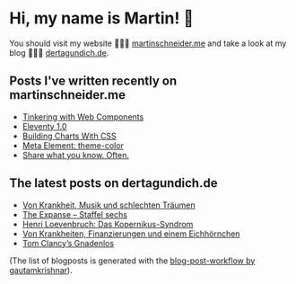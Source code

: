# Hi, my name is Martin! 👋 
You should visit my website 👨🏼‍💻  [martinschneider.me](https://martinschneider.me) and take a look at my blog 🤷🏼‍♂️ [dertagundich.de](https://www.dertagundich.de).

## Posts I've written recently on martinschneider.me
<!-- MSME-POST-LIST:START -->
- [Tinkering with Web Components](https://martinschneider.me/articles/tinkering-with-web-components/)
- [Eleventy 1.0](https://martinschneider.me/articles/eleventy-1-0/)
- [Building Charts With CSS](https://martinschneider.me/articles/building-charts-with-css/)
- [Meta Element: theme-color](https://martinschneider.me/articles/meta-element-theme-color/)
- [Share what you know. Often.](https://martinschneider.me/articles/share-what-you-know-often/)
<!-- MSME-POST-LIST:END -->

## The latest posts on dertagundich.de
<!-- DTUI-POST-LIST:START -->
- [Von Krankheit, Musik und schlechten Träumen](https://www.dertagundich.de/2022/01/30/von-krankheit-musik-und-schlechten-traeumen/)
- [The Expanse – Staffel sechs](https://www.dertagundich.de/2022/01/26/the-expanse-staffel-sechs/)
- [Henri Loevenbruch: Das Kopernikus-Syndrom](https://www.dertagundich.de/2022/01/24/henri-loevenbruch-das-kopernikus-syndrom/)
- [Von Krankheiten, Finanzierungen und einem Eichhörnchen](https://www.dertagundich.de/2022/01/23/von-krankheiten-finanzierungen-und-einem-eichhoernchen/)
- [Tom Clancy’s Gnadenlos](https://www.dertagundich.de/2022/01/21/tom-clancys-gnadenlos/)
<!-- DTUI-POST-LIST:END -->

(The list of blogposts is generated with the [blog-post-workflow by gautamkrishnar](https://github.com/gautamkrishnar/blog-post-workflow)).

